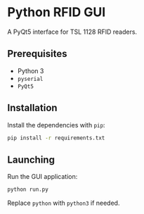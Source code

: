 # Python RFID GUI

A PyQt5 interface for TSL 1128 RFID readers.

## Prerequisites

- Python 3
- `pyserial`
- `PyQt5`

## Installation

Install the dependencies with `pip`:

```bash
pip install -r requirements.txt
```

## Launching

Run the GUI application:

```bash
python run.py
```

Replace `python` with `python3` if needed.
